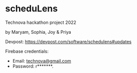 # scheduLens
Technova hackathon project 2022


by Maryam, Sophia, Joy & Priya

Devpost: https://devpost.com/software/schedulens#updates

Firebase credentials:
- Email: technova@gmail.com
- Password: r*******.
